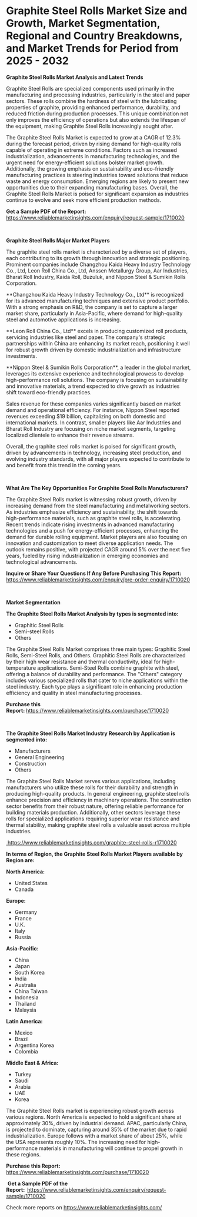 <p><h1>Graphite Steel Rolls Market Size and Growth, Market Segmentation, Regional and Country Breakdowns, and Market Trends for Period from 2025 -  2032</h1></p><p><strong>Graphite Steel Rolls Market Analysis and Latest Trends</strong></p>
<p><p>Graphite Steel Rolls are specialized components used primarily in the manufacturing and processing industries, particularly in the steel and paper sectors. These rolls combine the hardness of steel with the lubricating properties of graphite, providing enhanced performance, durability, and reduced friction during production processes. This unique combination not only improves the efficiency of operations but also extends the lifespan of the equipment, making Graphite Steel Rolls increasingly sought after.</p><p>The Graphite Steel Rolls Market is expected to grow at a CAGR of 12.3% during the forecast period, driven by rising demand for high-quality rolls capable of operating in extreme conditions. Factors such as increased industrialization, advancements in manufacturing technologies, and the urgent need for energy-efficient solutions bolster market growth. Additionally, the growing emphasis on sustainability and eco-friendly manufacturing practices is steering industries toward solutions that reduce waste and energy consumption. Emerging regions are likely to present new opportunities due to their expanding manufacturing bases. Overall, the Graphite Steel Rolls Market is poised for significant expansion as industries continue to evolve and seek more efficient production methods.</p></p>
<p><strong>Get a Sample PDF of the Report:&nbsp;</strong> <a href="https://www.reliablemarketinsights.com/enquiry/request-sample/1710020?utm_campaign=3531&utm_medium=2&utm_source=Github&utm_content=ia&utm_term=27032025&utm_id=graphite-steel-rolls">https://www.reliablemarketinsights.com/enquiry/request-sample/1710020</a></p>
<p>&nbsp;</p>
<p><strong>Graphite Steel Rolls Major Market Players</strong></p>
<p><p>The graphite steel rolls market is characterized by a diverse set of players, each contributing to its growth through innovation and strategic positioning. Prominent companies include Changzhou Kaida Heavy Industry Technology Co., Ltd, Leon Roll China Co., Ltd, Anssen Metallurgy Group, Aar Industries, Bharat Roll Industry, Kaida Roll, Buzuluk, and Nippon Steel & Sumikin Rolls Corporation.</p><p>**Changzhou Kaida Heavy Industry Technology Co., Ltd** is recognized for its advanced manufacturing techniques and extensive product portfolio. With a strong emphasis on R&D, the company is set to capture a larger market share, particularly in Asia-Pacific, where demand for high-quality steel and automotive applications is increasing.</p><p>**Leon Roll China Co., Ltd** excels in producing customized roll products, servicing industries like steel and paper. The company's strategic partnerships within China are enhancing its market reach, positioning it well for robust growth driven by domestic industrialization and infrastructure investments.</p><p>**Nippon Steel & Sumikin Rolls Corporation**, a leader in the global market, leverages its extensive experience and technological prowess to develop high-performance roll solutions. The company is focusing on sustainability and innovative materials, a trend expected to drive growth as industries shift toward eco-friendly practices.</p><p>Sales revenue for these companies varies significantly based on market demand and operational efficiency. For instance, Nippon Steel reported revenues exceeding $19 billion, capitalizing on both domestic and international markets. In contrast, smaller players like Aar Industries and Bharat Roll Industry are focusing on niche market segments, targeting localized clientele to enhance their revenue streams.</p><p>Overall, the graphite steel rolls market is poised for significant growth, driven by advancements in technology, increasing steel production, and evolving industry standards, with all major players expected to contribute to and benefit from this trend in the coming years.</p></p>
<p>&nbsp;</p>
<p><strong>What Are The Key Opportunities For Graphite Steel Rolls Manufacturers?</strong></p>
<p><p>The Graphite Steel Rolls market is witnessing robust growth, driven by increasing demand from the steel manufacturing and metalworking sectors. As industries emphasize efficiency and sustainability, the shift towards high-performance materials, such as graphite steel rolls, is accelerating. Recent trends indicate rising investments in advanced manufacturing technologies and a push for energy-efficient processes, enhancing the demand for durable rolling equipment. Market players are also focusing on innovation and customization to meet diverse application needs. The outlook remains positive, with projected CAGR around 5% over the next five years, fueled by rising industrialization in emerging economies and technological advancements.</p></p>
<p><strong>Inquire or Share Your Questions If Any Before Purchasing This Report:</strong> <a href="https://www.reliablemarketinsights.com/enquiry/pre-order-enquiry/1710020?utm_campaign=3531&utm_medium=2&utm_source=Github&utm_content=ia&utm_term=27032025&utm_id=graphite-steel-rolls">https://www.reliablemarketinsights.com/enquiry/pre-order-enquiry/1710020</a></p>
<p>&nbsp;</p>
<p><strong>Market Segmentation</strong></p>
<p><strong>The Graphite Steel Rolls Market Analysis by types is segmented into:</strong></p>
<p><ul><li>Graphitic Steel Rolls</li><li>Semi-steel Rolls</li><li>Others</li></ul></p>
<p><p>The Graphite Steel Rolls Market comprises three main types: Graphitic Steel Rolls, Semi-Steel Rolls, and Others. Graphitic Steel Rolls are characterized by their high wear resistance and thermal conductivity, ideal for high-temperature applications. Semi-Steel Rolls combine graphite with steel, offering a balance of durability and performance. The "Others" category includes various specialized rolls that cater to niche applications within the steel industry. Each type plays a significant role in enhancing production efficiency and quality in steel manufacturing processes.</p></p>
<p><strong>Purchase this Report:&nbsp;</strong><a href="https://www.reliablemarketinsights.com/purchase/1710020?utm_campaign=3531&utm_medium=2&utm_source=Github&utm_content=ia&utm_term=27032025&utm_id=graphite-steel-rolls">https://www.reliablemarketinsights.com/purchase/1710020</a></p>
<p>&nbsp;</p>
<p><strong>The Graphite Steel Rolls Market Industry Research by Application is segmented into:</strong></p>
<p><ul><li>Manufacturers</li><li>General Engineering</li><li>Construction</li><li>Others</li></ul></p>
<p><p>The Graphite Steel Rolls Market serves various applications, including manufacturers who utilize these rolls for their durability and strength in producing high-quality products. In general engineering, graphite steel rolls enhance precision and efficiency in machinery operations. The construction sector benefits from their robust nature, offering reliable performance for building materials production. Additionally, other sectors leverage these rolls for specialized applications requiring superior wear resistance and thermal stability, making graphite steel rolls a valuable asset across multiple industries.</p></p>
<p><a href="https://www.reliablemarketinsights.com/graphite-steel-rolls-r1710020?utm_campaign=3531&utm_medium=2&utm_source=Github&utm_content=ia&utm_term=27032025&utm_id=graphite-steel-rolls">&nbsp;https://www.reliablemarketinsights.com/graphite-steel-rolls-r1710020</a></p>
<p><strong>In terms of Region, the Graphite Steel Rolls Market Players available by Region are:</strong></p>
<p>
    <p> <strong> North America: </strong>
        <ul>
            <li>United States</li>
            <li>Canada</li>
        </ul>
        </p> 
    <p> <strong> Europe: </strong>
        <ul>
            <li>Germany</li>
            <li>France</li>
            <li>U.K.</li>
            <li>Italy</li>
            <li>Russia</li>
        </ul>
        </p> 
    <p> <strong> Asia-Pacific: </strong>
        <ul>
            <li>China</li>
            <li>Japan</li>
            <li>South Korea</li>
            <li>India</li>
            <li>Australia</li>
            <li>China Taiwan</li>
            <li>Indonesia</li>
            <li>Thailand</li>
            <li>Malaysia</li>
        </ul>
        </p> 
    <p> <strong> Latin America: </strong>
        <ul>
            <li>Mexico</li>
            <li>Brazil</li>
            <li>Argentina Korea</li>
            <li>Colombia</li>
        </ul>
        </p> 
    <p> <strong> Middle East & Africa: </strong>
        <ul>
            <li>Turkey</li>
            <li>Saudi</li>
            <li>Arabia</li>
            <li>UAE</li>
            <li>Korea</li>
        </ul>
    </p>
    </p>
<p><p>The Graphite Steel Rolls market is experiencing robust growth across various regions. North America is expected to hold a significant share at approximately 30%, driven by industrial demand. APAC, particularly China, is projected to dominate, capturing around 35% of the market due to rapid industrialization. Europe follows with a market share of about 25%, while the USA represents roughly 10%. The increasing need for high-performance materials in manufacturing will continue to propel growth in these regions.</p></p>
<p><strong>Purchase this Report: </strong><a href="https://www.reliablemarketinsights.com/purchase/1710020?utm_campaign=3531&utm_medium=2&utm_source=Github&utm_content=ia&utm_term=27032025&utm_id=graphite-steel-rolls">https://www.reliablemarketinsights.com/purchase/1710020</a></p>
<p>&nbsp;<strong>Get a Sample PDF of the Report:&nbsp;&nbsp;</strong><a href="https://www.reliablemarketinsights.com/enquiry/request-sample/1710020?utm_campaign=3531&utm_medium=2&utm_source=Github&utm_content=ia&utm_term=27032025&utm_id=graphite-steel-rolls">https://www.reliablemarketinsights.com/enquiry/request-sample/1710020</a></p>
<p><strong></strong></p>
<p>Check more reports on <a href="https://www.reliablemarketinsights.com/?utm_campaign=3531&utm_medium=2&utm_source=Github&utm_content=ia&utm_term=27032025&utm_id=graphite-steel-rolls">https://www.reliablemarketinsights.com/</a></p>